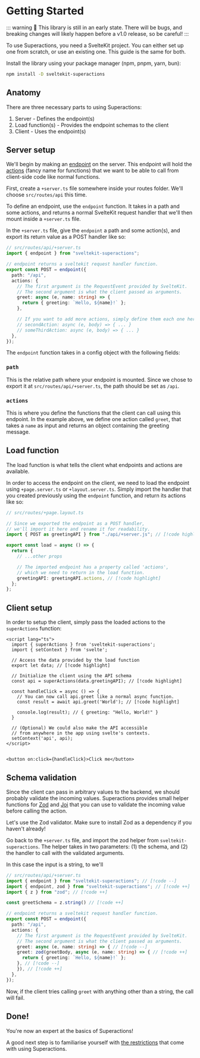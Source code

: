 # Getting Started

::: warning
🚧 This library is still in an early state. There will be bugs, and breaking changes will likely happen before a v1.0 release, so be careful!
:::

To use Superactions, you need a SvelteKit project. You can either set up one from scratch, or use an existing one.
This guide is the same for both.

Install the library using your package manager (npm, pnpm, yarn, bun):

```bash
npm install -D sveltekit-superactions
```

## Anatomy

There are three necessary parts to using Superactions:

1. Server - Defines the endpoint(s)
2. Load function(s) - Provides the endpoint schemas to the client
3. Client - Uses the endpoint(s)

## Server setup

We'll begin by making an [endpoint](/guide/terminology.md#api--endpoint) on the server. This endpoint will hold the [actions](/guide/terminology.md#actions) (fancy name for functions) that we want to be able to call from client-side code like normal functions.

First, create a `+server.ts` file somewhere inside your routes folder. We'll choose `src/routes/api` this time.

To define an endpoint, use the `endpoint` function. It takes in a path and some actions, and returns a normal SvelteKit request handler that we'll then mount inside a `+server.ts` file.

In the `+server.ts` file, give the `endpoint` a path and some action(s), and export its return value as a POST handler like so:

```ts
// src/routes/api/+server.ts
import { endpoint } from "sveltekit-superactions";

// endpoint returns a sveltekit request handler function.
export const POST = endpoint({
  path: "/api",
  actions: {
    // The first argument is the RequestEvent provided by SvelteKit.
    // The second argument is what the client passed as arguments.
    greet: async (e, name: string) => {
      return { greeting: `Hello, ${name}!` };
    },

    // If you want to add more actions, simply define them each one here as an async function:
    // secondAction: async (e, body) => { ... }
    // someThirdAction: async (e, body) => { ... }
  },
});
```

The `endpoint` function takes in a config object with the following fields:

### `path`

This is the relative path where your endpoint is mounted. Since we chose to export it at `src/routes/api/+server.ts`, the path should be set as `/api`.

### `actions`

This is where you define the functions that the client can call using this endpoint. In the example above, we define one action called `greet`, that takes a `name` as input and returns an object containing the greeting message.

## Load function

The load function is what tells the client what endpoints and actions are available.

In order to access the endpoint on the client, we need to load the endpoint using `+page.server.ts` or `+layout.server.ts`. Simply import the handler that you created previously using the `endpoint` function, and return its actions like so:

```ts
// src/routes/+page.layout.ts

// Since we exported the endpoint as a POST handler,
// we'll import it here and rename it for readability.
import { POST as greetingAPI } from "./api/+server.js"; // [!code highlight]

export const load = async () => {
  return {
    // ...other props

    // The imported endpoint has a property called 'actions',
    // which we need to return in the load function.
    greetingAPI: greetingAPI.actions, // [!code highlight]
  };
};
```

## Client setup

In order to setup the client, simply pass the loaded actions to the `superActions` function:

```svelte
<script lang="ts">
  import { superActions } from 'sveltekit-superactions';
  import { setContext } from 'svelte';

  // Access the data provided by the load function
  export let data; // [!code highlight]

  // Initialize the client using the API schema
  const api = superActions(data.greetingAPI); // [!code highlight]

  const handleClick = async () => {
    // You can now call api.greet like a normal async function.
    const result = await api.greet('World'); // [!code highlight]

    console.log(result); // { greeting: "Hello, World!" }
  }

  // (Optional) We could also make the API accessible
  // from anywhere in the app using svelte's contexts.
  setContext('api', api);
</script>


<button on:click={handleClick}>Click me</button>
```

## Schema validation

Since the client can pass in arbitrary values to the backend, we should probably validate the incoming values. Superactions provides small helper functions for [Zod](https://zod.dev) and [Joi](https://joi.dev/) that you can use to validate the incoming value before calling the action.

Let's use the Zod validator. Make sure to install Zod as a dependency if you haven't already!

Go back to the `+server.ts` file, and import the zod helper from `sveltekit-superactions`. The helper takes in two parameters: (1) the schema, and (2) the handler to call with the validated arguments.

In this case the input is a string, to we'll

```ts
// src/routes/api/+server.ts
import { endpoint } from "sveltekit-superactions"; // [!code --]
import { endpoint, zod } from "sveltekit-superactions"; // [!code ++]
import { z } from "zod"; // [!code ++]

const greetSchema = z.string() // [!code ++]

// endpoint returns a sveltekit request handler function.
export const POST = endpoint({
  path: "/api",
  actions: {
    // The first argument is the RequestEvent provided by SvelteKit.
    // The second argument is what the client passed as arguments.
    greet: async (e, name: string) => { // [!code --]
    greet: zod(greetBody, async (e, name: string) => { // [!code ++]
      return { greeting: `Hello, ${name}!` };
    }, // [!code --]
    }), // [!code ++]
  },
});
```

Now, if the client tries calling `greet` with anything other than a string, the call will fail.

## Done!

You're now an expert at the basics of Superactions!

A good next step is to familiarise yourself with [the restrictions](/guide/restrictions) that come with using Superactions.

